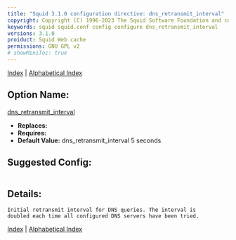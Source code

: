 ```yaml
---
title: "Squid 3.1.0 configuration directive: dns_retransmit_interval"
copyright: Copyright (C) 1996-2023 The Squid Software Foundation and contributors
keywords: squid squid.conf config configure dns_retransmit_interval
versions: 3.1.0
proiduct: Squid Web cache
permissions: GNU GPL v2
# showMiniToc: true
---
```

[Index](index#toc_dns_retransmit_interval) | [Alphabetical Index](index_all#toc_dns_retransmit_interval)

## Option Name:
[dns_retransmit_interval](#dns_retransmit_interval)
 * **Replaces:** 
 * **Requires:** 
 * **Default Value:** dns_retransmit_interval 5 seconds


## Suggested Config:
```plaintext

```

## Details:

	Initial retransmit interval for DNS queries. The interval is
	doubled each time all configured DNS servers have been tried.



[Index](index#toc_dns_retransmit_interval) | [Alphabetical Index](index_all#toc_dns_retransmit_interval)

